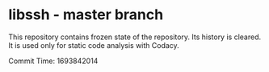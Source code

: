 # libssh - master branch

This repository contains frozen state of the repository.
Its history is cleared. It is used only for static code
analysis with Codacy.

Commit Time: 1693842014